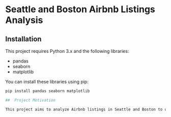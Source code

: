 # Seattle and Boston Airbnb Listings Analysis

## Installation
This project requires Python 3.x and the following libraries:

- pandas
- seaborn
- matplotlib

You can install these libraries using pip:
```sh
pip install pandas seaborn matplotlib

##  Project Motivation

This project aims to analyze Airbnb listings in Seattle and Boston to uncover insights about hosts and their impact on review scores. Specifically, we investigate the relationships between host characteristics (e.g., response rate, acceptance rate, superhost status) and review scores. This analysis can help potential hosts understand factors that contribute to higher review scores and improve their listings accordingly.

